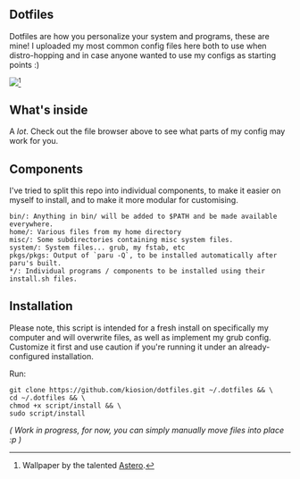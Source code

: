 ## Dotfiles

Dotfiles are how you personalize your system and programs, these are mine! I uploaded my most common config files here both to use when distro-hopping and in case anyone wanted to use my configs as starting points :)

<img src="img.png"></img>[^1]


## What's inside

A *lot*. Check out the file browser above to see what parts of my config may work for you.

## Components
I've tried to split this repo into individual components, to make it easier on myself to install, and to make it more modular for customising.

    bin/: Anything in bin/ will be added to $PATH and be made available everywhere.
    home/: Various files from my home directory
    misc/: Some subdirectories containing misc system files.
    system/: System files... grub, my fstab, etc
    pkgs/pkgs: Output of `paru -Q`, to be installed automatically after paru's built.
    */: Individual programs / components to be installed using their install.sh files.

## Installation

Please note, this script is intended for a fresh install on specifically my computer and will overwrite files, as well as implement my grub config. Customize it first and use caution if you're running it under an already-configured installation.

Run:
```
git clone https://github.com/kiosion/dotfiles.git ~/.dotfiles && \
cd ~/.dotfiles && \
chmod +x script/install && \
sudo script/install
```
*( Work in progress, for now, you can simply manually move files into place :p )*
[^1]: Wallpaper by the talented [Astero](https://www.artstation.com/pranetoid).
